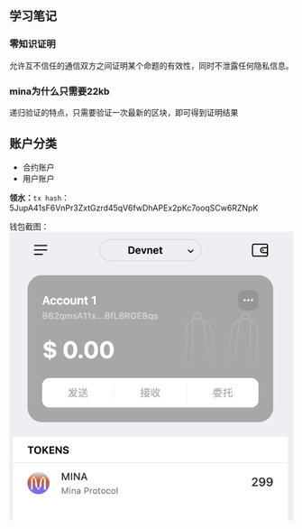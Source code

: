 
## 学习笔记
### 零知识证明
允许互不信任的通信双方之间证明某个命题的有效性，同时不泄露任何隐私信息。

### mina为什么只需要22kb
 递归验证的特点，只需要验证一次最新的区块，即可得到证明结果

## 账户分类
- 合约账户
- 用户账户

**领水：**`tx hash`：5JupA41sF6VnPr3ZxtGzrd45qV6fwDhAPEx2pKc7ooqSCw6RZNpK

钱包截图： ![](./wallet.png)